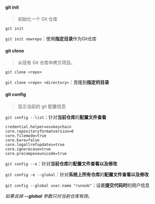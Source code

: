 #### git init

> 初始化一个 Git 仓库

`git init`

`git init newrepo`：使用**指定目录**作为Git仓库



#### git clone

> 从现有 Git 仓库中拷贝项目。

`git clone <repo>`

`git clone <repo> <directory>`：克隆到**指定的目录**



#### git config

> 显示当前的 git 配置信息

`git config --list`：针对**当前仓库**的**配置文件查看**

```
credential.helper=osxkeychain
core.repositoryformatversion=0
core.filemode=true
core.bare=false
core.logallrefupdates=true
core.ignorecase=true
core.precomposeunicode=true
```

`git config --e`：针对**当前仓库**的**配置文件查看以及修改**

`git config -e --global`：针对**系统上所有仓库**的**配置文件查看以及修改**

`git config --global user.name "runoob"`：设置**提交代码时**的用户信息

*如果去掉 **--global** 参数只对当前仓库有效。*







